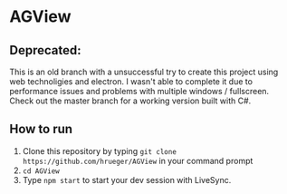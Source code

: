 # AGView

## Deprecated: ##
This is an old branch with a unsuccessful try to create this project using web technoligies and electron. I wasn't able to complete it due to performance issues and problems with multiple windows / fullscreen. Check out the master branch for a working version built with C#.

## How to run
1. Clone this repository by typing `git clone https://github.com/hrueger/AGView` in your command prompt
2. `cd AGView`
3. Type `npm start` to start your dev session with LiveSync.